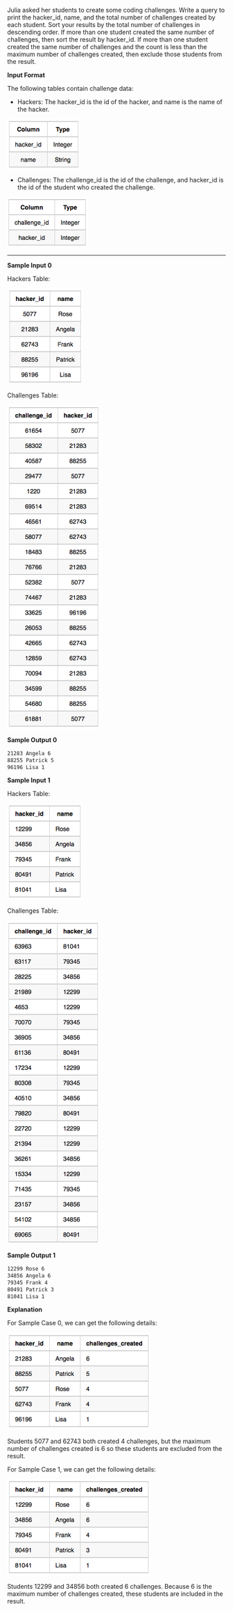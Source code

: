 Julia asked her students to create some coding challenges. Write a query to 
print the hacker_id, name, and the total number of challenges created by each
student. Sort your results by the total number of challenges in descending order.
If more than one student created the same number of challenges, then sort the result
by hacker_id. If more than one student created the same number of challenges and the 
count is less than the maximum number of challenges created, then exclude those students
from the result.

**Input Format**

The following tables contain challenge data:

- Hackers: The hacker_id is the id of the hacker, and name is the name of the hacker.

<img src="res/54AM.png">

- Challenges: The challenge_id is the id of the challenge, and hacker_id is the id of 
the student who created the challenge.

<img src="res/03AM.png">

<hr>

**Sample Input 0**

Hackers Table:

<img src="res/15AM.png">

Challenges Table:

<img src="res/25AM.png">

**Sample Output 0**

```
21283 Angela 6
88255 Patrick 5
96196 Lisa 1
```

**Sample Input 1**

Hackers Table:

<img src="res/48AM.png">

Challenges Table:

<img src="res/58AM.png">

**Sample Output 1**


```
12299 Rose 6
34856 Angela 6
79345 Frank 4
80491 Patrick 3
81041 Lisa 1
```

**Explanation**


For Sample Case 0, we can get the following details:

<img src="res/.38AM.png">

Students 5077 and 62743 both created 4 challenges, but the maximum number of
challenges created is 6 so these students are excluded from the result.

For Sample Case 1, we can get the following details:

<img src="res/08AM.png">

Students 12299 and 34856 both created 6 challenges. Because 6 is the maximum number of
challenges created, these students are included in the result.